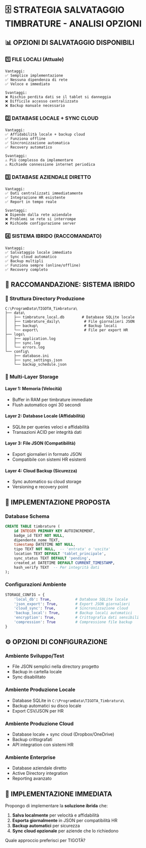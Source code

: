 # 🗄️ STRATEGIA SALVATAGGIO TIMBRATURE - ANALISI OPZIONI

## 📊 OPZIONI DI SALVATAGGIO DISPONIBILI

### 1️⃣ **FILE LOCALI (Attuale)**
```
Vantaggi:
✅ Semplice implementazione
✅ Nessuna dipendenza di rete
✅ Veloce e immediato

Svantaggi:
❌ Rischio perdita dati se il tablet si danneggia
❌ Difficile accesso centralizzato
❌ Backup manuale necessario
```

### 2️⃣ **DATABASE LOCALE + SYNC CLOUD**
```
Vantaggi:
✅ Affidabilità locale + backup cloud
✅ Funziona offline
✅ Sincronizzazione automatica
✅ Recovery automatico

Svantaggi:
⚠️ Più complesso da implementare
⚠️ Richiede connessione internet periodica
```

### 3️⃣ **DATABASE AZIENDALE DIRETTO**
```
Vantaggi:
✅ Dati centralizzati immediatamente
✅ Integrazione HR esistente
✅ Report in tempo reale

Svantaggi:
❌ Dipende dalla rete aziendale
❌ Problemi se rete si interrompe
❌ Richiede configurazione server
```

### 4️⃣ **SISTEMA IBRIDO (RACCOMANDATO)**
```
Vantaggi:
✅ Salvataggio locale immediato
✅ Sync cloud automatico
✅ Backup multipli
✅ Funziona sempre (online/offline)
✅ Recovery completo
```

## 🎯 RACCOMANDAZIONE: SISTEMA IBRIDO

### 📁 **Struttura Directory Produzione**
```
C:\ProgramData\TIGOTA_Timbratura\
├── data\
│   ├── timbrature_local.db        # Database SQLite locale
│   ├── timbrature_daily\           # File giornalieri JSON
│   ├── backup\                     # Backup locali
│   └── export\                     # File per export HR
├── logs\
│   ├── application.log
│   ├── sync.log
│   └── errors.log
└── config\
    ├── database.ini
    ├── sync_settings.json
    └── backup_schedule.json
```

### 💾 **Multi-Layer Storage**

#### **Layer 1: Memoria (Velocità)**
- Buffer in RAM per timbrature immediate
- Flush automatico ogni 30 secondi

#### **Layer 2: Database Locale (Affidabilità)**
- SQLite per queries veloci e affidabilità
- Transazioni ACID per integrità dati

#### **Layer 3: File JSON (Compatibilità)**
- Export giornalieri in formato JSON
- Compatibile con sistemi HR esistenti

#### **Layer 4: Cloud Backup (Sicurezza)**
- Sync automatico su cloud storage
- Versioning e recovery point

## 🔧 IMPLEMENTAZIONE PROPOSTA

### **Database Schema**
```sql
CREATE TABLE timbrature (
    id INTEGER PRIMARY KEY AUTOINCREMENT,
    badge_id TEXT NOT NULL,
    dipendente_nome TEXT,
    timestamp DATETIME NOT NULL,
    tipo TEXT NOT NULL,  -- 'entrata' o 'uscita'
    location TEXT DEFAULT 'tablet_principale',
    sync_status TEXT DEFAULT 'pending',
    created_at DATETIME DEFAULT CURRENT_TIMESTAMP,
    hash_verify TEXT  -- Per integrità dati
);
```

### **Configurazioni Ambiente**
```python
STORAGE_CONFIG = {
    'local_db': True,           # Database SQLite locale
    'json_export': True,        # Export JSON giornalieri  
    'cloud_sync': True,         # Sincronizzazione cloud
    'backup_local': True,       # Backup locali automatici
    'encryption': True,         # Crittografia dati sensibili
    'compression': True         # Compressione file backup
}
```

## ⚙️ OPZIONI DI CONFIGURAZIONE

### **Ambiente Sviluppo/Test**
- File JSON semplici nella directory progetto
- Backup in cartella locale
- Sync disabilitato

### **Ambiente Produzione Locale**
- Database SQLite in `C:\ProgramData\TIGOTA_Timbratura\`
- Backup automatici su disco locale
- Export CSV/JSON per HR

### **Ambiente Produzione Cloud**
- Database locale + sync cloud (Dropbox/OneDrive)
- Backup crittografati
- API integration con sistemi HR

### **Ambiente Enterprise**
- Database aziendale diretto
- Active Directory integration
- Reporting avanzato

## 🚀 IMPLEMENTAZIONE IMMEDIATA

Propongo di implementare la **soluzione ibrida** che:

1. **Salva localmente** per velocità e affidabilità
2. **Esporta giornalmente** in JSON per compatibilità HR
3. **Backup automatici** per sicurezza
4. **Sync cloud opzionale** per aziende che lo richiedono

Quale approccio preferisci per TIGOTÀ?
